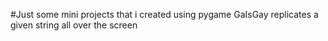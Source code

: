 #Just some mini projects that i created using pygame
GaIsGay replicates a given string all over the screen
